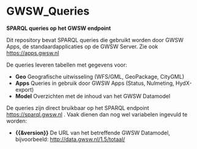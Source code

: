 # GWSW_Queries

**SPARQL queries op het GWSW endpoint**

Dit repository bevat SPARQL queries die gebruikt worden door GWSW Apps, de standaardapplicaties op de GWSW Server.
Zie ook https://apps.gwsw.nl 

De queries leveren tabellen met gegevens voor:
* **Geo** Geografische uitwisseling (WFS/GML, GeoPackage, CityGML)
* **Apps** Queries in gebruik door GWSW Apps (Status, Nulmeting, HydX-export)
* **Model** Overzichten met de inhoud van het GWSW Datamodel

De queries zijn direct bruikbaar op het SPARQL endpoint https://sparql.gwsw.nl .
Vaak dienen dan nog wel variabelen ingevuld te worden:
* **{{&version}}** De URL van het betreffende GWSW Datamodel, bijvoorbeeld: http://data.gwsw.nl/1.5/totaal/


